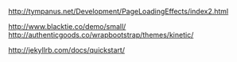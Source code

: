 http://tympanus.net/Development/PageLoadingEffects/index2.html

http://www.blacktie.co/demo/small/
http://authenticgoods.co/wrapbootstrap/themes/kinetic/

http://jekyllrb.com/docs/quickstart/
